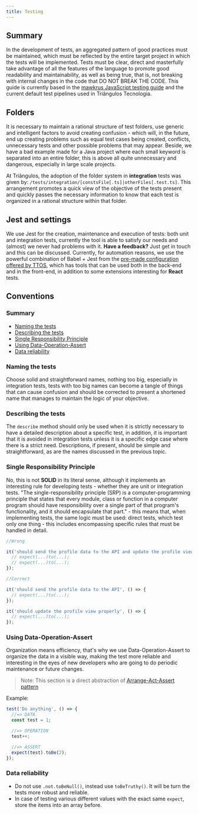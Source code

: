 ```yaml
---
title: Testing
---
```


## Summary

In the development of tests, an aggregated pattern of good practices must be maintained, which must be reflected by the entire target project in which the tests will be implemented. Tests must be clear, direct and masterfully take advantage of all the features of the language to promote good readability and maintainability, as well as being true, that is, not breaking with internal changes in the code that DO NOT BREAK THE CODE. This guide is currently based in the [mawkrus JavaScript testing guide](https://github.com/mawrkus/js-unit-testing-guide) and the current default test pipelines used in Triângulos Tecnologia.

## Folders

It is necessary to maintain a rational structure of test folders, use generic and intelligent factors to avoid creating confusion - which will, in the future, end up creating problems such as equal test cases being created, conflicts, unnecessary tests and other possible problems that may appear. Beside, we have a bad example made for a Java project where each small keyword is separated into an entire folder, this is above all quite unnecessary and dangerous, especially in large scale projects.

At Triângulos, the adoption of the folder system in **integration** tests was given by: `/tests/integration/[constsFile[.ts]|otherFiles[.test.ts]`. This arrangement promotes a quick view of the objective of the tests present and quickly passes the necessary information to know that each test is organized in a rational structure within that folder.

<!-- TODO: implement folder information about unit tests -->

## Jest and settings

We use Jest for the creation, maintenance and execution of tests: both unit and integration tests, currently the tool is able to satisfy our needs and (almost) we never had problems with it. **Have a feedback?** Just get in touch and this can be discussed. Currently, for automation reasons, we use the powerful combination of Babel + Jest from the [pre-made configuration offered by TTOS](https://modules.ttoss.dev/docs/core/test-utils), which has tools that can be used both in the back-end and in the front-end, in addition to some extensions interesting for **React** tests.

## Conventions

### Summary

- [Naming the tests](#naming-the-tests)
- [Describing the tests](#describing-the-tests)
- [Single Responsibility Principle](#single-responsibility-principle)
- [Using Data-Operation-Assert](#using-data-operation-assert)
- [Data reliability](#data-reliability)

### Naming the tests

Choose solid and straightforward names, nothing too big, especially in integration tests, tests with too big names can become a tangle of things that can cause confusion and should be corrected to present a shortened name that manages to maintain the logic of your objective.

### Describing the tests

The `describe` method should only be used when it is strictly necessary to have a detailed description about a specific test, in addition, it is important that it is avoided in integration tests unless it is a specific edge case where there is a strict need. Descriptions, if present, should be simple and straightforward, as are the names discussed in the previous topic.

### Single Responsibility Principle

No, this is not **SOLID** in its literal sense, although it implements an interesting rule for developing tests - whether they are unit or integration tests. "The single-responsibility principle (SRP) is a computer-programming principle that states that every module, class or function in a computer program should have responsibility over a single part of that program's functionality, and it should encapsulate that part." - this means that, when implementing tests, the same logic must be used: direct tests, which test only one thing - this includes encompassing specific rules that must be handled in detail.

```js
//Wrong

it('should send the profile data to the API and update the profile view properly', () => {
  // expect(...)to(...);
  // expect(...)to(...);
});
```

```js
//Correct

it('should send the profile data to the API', () => {
  // expect(...)to(...);
});

it('should update the profile view properly', () => {
  // expect(...)to(...);
});
```

### Using Data-Operation-Assert

Organization means efficiency, that's why we use Data-Operation-Assert to organize the data in a visible way, making the test more reliable and interesting in the eyes of new developers who are going to do periodic maintenance or future changes.

> Note: This section is a direct abstraction of [Arrange-Act-Assert pattern](https://github.com/mawrkus/js-unit-testing-guide#-use-the-arrange-act-assert-pattern)

Example:

```js
test('Do anything', () => {
  //=> DATA
  const test = 1;

  //=> OPERATION
  test++;

  //=> ASSERT
  expect(test).toBe(2);
});
```

### Data reliability

- Do not use `.not.toBeNull()`, instead use `toBeTruthy()`. It will be turn the tests more robust and reliable.
- In case of testing various different values with the exact same `expect`, store the items into an array before.

